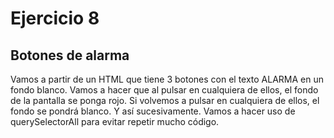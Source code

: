 # Ejercicio 8

## Botones de alarma

Vamos a partir de un HTML que tiene 3 botones con el texto ALARMA en un fondo blanco. Vamos a hacer que al pulsar en cualquiera de ellos, el fondo de la pantalla se ponga rojo. Si volvemos a pulsar en cualquiera de ellos, el fondo se pondrá blanco. Y así sucesivamente. Vamos a hacer uso de querySelectorAll para evitar repetir mucho código.
